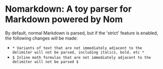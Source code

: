 # Nomarkdown: A toy parser for Markdown powered by Nom

By default, normal Markdown is parsed, but if the 'strict' feature is enabled, the following changes will be made:

- `* Variants of text that are not immediately adjacent to the delimiter will not be parsed, including italics, bold, etc *`
- `$ Inline math formulas that are not immediately adjacent to the delimiter will not be parsed $`
